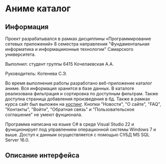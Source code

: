 # Аниме каталог
## Информация
Проект разрабатывался в рамках дисциплины «Программирование сетевых приложений» 8 семестра направления "Фундаментальная информатика и информациионные технологии" Самарского университета.

Выполнил: студент группы 6415 Кочелаевская А.А.

Руководитель: Котенева С.Э. 


Во время выполнения работы разработано веб-приложение каталог аниме. Вся информация хранится в базе данных. 
В каталоге реализована фильтрация и сортировка по доступным фильтрам. Также доступна страница добавления произведения в бд.
Также в рамках курса сайт был выложен на [хостинг](http://anime-catalog.somee.com/Catalog).
Кнопки "Новости", "О сайте", "FAQ", "Контакты", "Войти", "Обратная связь" и "Пользовательское соглашение" не умеют фунционала.

Программа написана на языке С# в среде Visual Studio 22 и функционирует под управлением операционной системы Windows 7 и выше. 
Доступ к данным осуществляется с помощью СУБД MS SQL Server 16.0.

## Описание интерфейса
